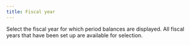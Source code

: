 ```yaml
---
title: Fiscal year
---
```



Select the fiscal year for which period balances are displayed. All fiscal years that have been set up are available for selection.
